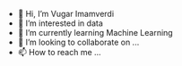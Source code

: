 - 👋 Hi, I’m Vugar Imamverdi
- 👀 I’m interested in data
- 🌱 I’m currently learning Machine Learning
- 💞️ I’m looking to collaborate on ...
- 📫 How to reach me ...

<!---
VugarImamverdi/VugarImamverdi is a ✨ special ✨ repository because its `README.md` (this file) appears on your GitHub profile.
You can click the Preview link to take a look at your changes.
--->
